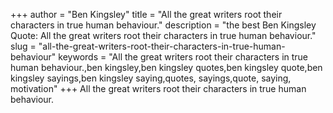 +++
author = "Ben Kingsley"
title = "All the great writers root their characters in true human behaviour."
description = "the best Ben Kingsley Quote: All the great writers root their characters in true human behaviour."
slug = "all-the-great-writers-root-their-characters-in-true-human-behaviour"
keywords = "All the great writers root their characters in true human behaviour.,ben kingsley,ben kingsley quotes,ben kingsley quote,ben kingsley sayings,ben kingsley saying,quotes, sayings,quote, saying, motivation"
+++
All the great writers root their characters in true human behaviour.
